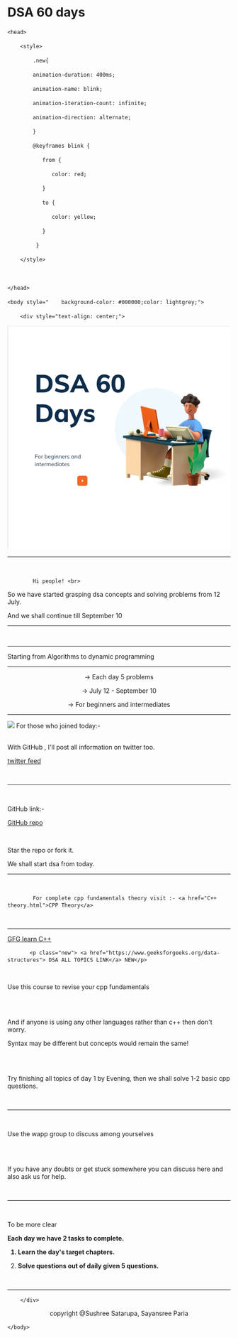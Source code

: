 # DSA 60 days 



<html>

    <head>

        <style>

            .new{

            animation-duration: 400ms;

            animation-name: blink;

            animation-iteration-count: infinite;

            animation-direction: alternate;

            }

            @keyframes blink {

               from {

                  color: red;

               }

               to {

                  color: yellow;

               }

             }

        </style>

    

    </head>

    <body style="    background-color: #000000;color: lightgrey;">

        <div style="text-align: center;">

<img src="https://github.com/Sushreesatarupa/Description-of-dsa60/blob/main/IMG_20210712_215737.jpg?raw=true" placeholder="DSA 60 Days"><hr><br>

            Hi people! <br>

So we have started grasping dsa concepts and solving problems from 12 July. <br>

And we shall continue till September 10<br>

<hr><br>
<hr>

Starting from Algorithms to dynamic programming

<hr><center>

-> Each day 5 problems <br>

-> July 12 - September 10 <br>

-> For beginners and intermediates <br></center>

<hr>

<img src="https://github.com/Sushreesatarupa/DSA-60Days/blob/main/IMG_20210710_014552.jpg?raw=true">
For those who joined today:- <br>

<br>

With GitHub , I'll post all information on twitter too. <br>

<a href="https://twitter.com/SatarupaSushree/status/1414298947116363776?s=1005">twitter feed</a>

<br><hr><br>

GitHub link:- <br>

<a href="https://github.com/Sushreesatarupa/DSA-60Days">GitHub repo</a>

<br>

Star the repo or fork it.<br>

We shall start dsa from today.<br> <hr><br>

            For complete cpp fundamentals theory visit :- <a href="C++ theory.html">CPP Theory</a>

<br><hr>

<a href="https://practice.geeksforgeeks.org/courses/fork-cpp"> GFG learn C++</a><br>

           <p class="new"> <a href="https://www.geeksforgeeks.org/data-structures"> DSA ALL TOPICS LINK</a> NEW</p>

<br>

Use this course to revise your cpp fundamentals

<br><br>

And if anyone is using any other languages rather than c++ then don't worry.<br>

Syntax may be different but concepts would remain the same!

<br><br>

Try finishing all topics of day 1 by Evening, then we shall solve 1-2 basic cpp questions.<br>

<br><hr><br>

Use the wapp group to discuss among yourselves 

<br><br>

If you have any doubts or get stuck somewhere you can discuss here and also ask us for help.<br>

<br>

<hr>

<br>

To be more clear <br>

<b>

Each day we have 2 tasks to complete.<br>

1. Learn the day's target chapters. <br>

2. Solve questions out of daily given 5 questions.<br></b>

<br><hr>

        </div>

<footer style="text-align : center"> copyright @Sushree Satarupa, Sayansree Paria </footer>

    </body>

</html>
